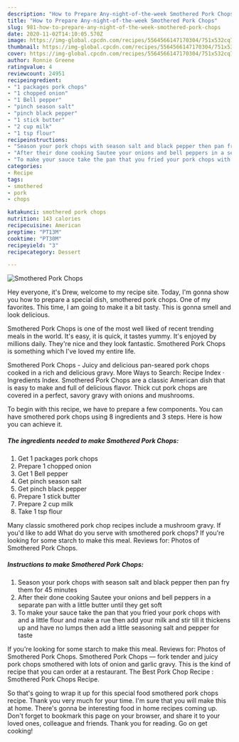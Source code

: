 ```yaml
---
description: "How to Prepare Any-night-of-the-week Smothered Pork Chops"
title: "How to Prepare Any-night-of-the-week Smothered Pork Chops"
slug: 981-how-to-prepare-any-night-of-the-week-smothered-pork-chops
date: 2020-11-02T14:10:05.570Z
image: https://img-global.cpcdn.com/recipes/5564566147170304/751x532cq70/smothered-pork-chops-recipe-main-photo.jpg
thumbnail: https://img-global.cpcdn.com/recipes/5564566147170304/751x532cq70/smothered-pork-chops-recipe-main-photo.jpg
cover: https://img-global.cpcdn.com/recipes/5564566147170304/751x532cq70/smothered-pork-chops-recipe-main-photo.jpg
author: Ronnie Greene
ratingvalue: 4
reviewcount: 24951
recipeingredient:
- "1 packages pork chops"
- "1 chopped onion"
- "1 Bell pepper"
- "pinch season salt"
- "pinch black pepper"
- "1 stick butter"
- "2 cup milk"
- "1 tsp flour"
recipeinstructions:
- "Season your pork chops with season salt and black pepper then pan fry them for 45 minutes"
- "After their done cooking Sautee your onions and bell peppers in a separate pan with a little butter until they get soft"
- "To make your sauce take the pan that you fried your pork chops with and a little flour and make a rue then add your milk and stir till it thickens up and have no lumps then add a little seasoning salt and pepper for taste"
categories:
- Recipe
tags:
- smothered
- pork
- chops

katakunci: smothered pork chops 
nutrition: 143 calories
recipecuisine: American
preptime: "PT13M"
cooktime: "PT30M"
recipeyield: "3"
recipecategory: Dessert

---
```



![Smothered Pork Chops](https://img-global.cpcdn.com/recipes/5564566147170304/751x532cq70/smothered-pork-chops-recipe-main-photo.jpg)

Hey everyone, it's Drew, welcome to my recipe site. Today, I'm gonna show you how to prepare a special dish, smothered pork chops. One of my favorites. This time, I am going to make it a bit tasty. This is gonna smell and look delicious.

Smothered Pork Chops is one of the most well liked of recent trending meals in the world. It's easy, it is quick, it tastes yummy. It's enjoyed by millions daily. They're nice and they look fantastic. Smothered Pork Chops is something which I've loved my entire life.

Smothered Pork Chops - Juicy and delicious pan-seared pork chops cooked in a rich and delicious gravy. More Ways to Search: Recipe Index · Ingredients Index. Smothered Pork Chops are a classic American dish that is easy to make and full of delicious flavor. Thick cut pork chops are covered in a perfect, savory gravy with onions and mushrooms.


To begin with this recipe, we have to prepare a few components. You can have smothered pork chops using 8 ingredients and 3 steps. Here is how you can achieve it.

<!--inarticleads1-->

##### The ingredients needed to make Smothered Pork Chops:

1. Get 1 packages pork chops
1. Prepare 1 chopped onion
1. Get 1 Bell pepper
1. Get pinch season salt
1. Get pinch black pepper
1. Prepare 1 stick butter
1. Prepare 2 cup milk
1. Take 1 tsp flour


Many classic smothered pork chop recipes include a mushroom gravy. If you&#39;d like to add What do you serve with smothered pork chops? If you&#39;re looking for some starch to make this meal. Reviews for: Photos of Smothered Pork Chops. 

<!--inarticleads2-->

##### Instructions to make Smothered Pork Chops:

1. Season your pork chops with season salt and black pepper then pan fry them for 45 minutes
1. After their done cooking Sautee your onions and bell peppers in a separate pan with a little butter until they get soft
1. To make your sauce take the pan that you fried your pork chops with and a little flour and make a rue then add your milk and stir till it thickens up and have no lumps then add a little seasoning salt and pepper for taste


If you&#39;re looking for some starch to make this meal. Reviews for: Photos of Smothered Pork Chops. Smothered Pork Chops — fork tender and juicy pork chops smothered with lots of onion and garlic gravy. This is the kind of recipe that you can order at a restaurant. The Best Pork Chop Recipe : Smothered Pork Chops Recipe. 

So that's going to wrap it up for this special food smothered pork chops recipe. Thank you very much for your time. I'm sure that you will make this at home. There's gonna be interesting food in home recipes coming up. Don't forget to bookmark this page on your browser, and share it to your loved ones, colleague and friends. Thank you for reading. Go on get cooking!
